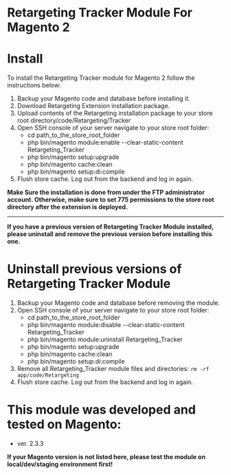 # Retargeting Tracker Module For Magento 2

# Install

To install the Retargeting Tracker module for Magento 2 follow the instructions below:

1. Backup your Magento code and database before installing it.
2. Download Retargeting Extension installation package.
3. Upload contents of the Retargeting installation package to your store root directory/code/Retargeting/Tracker
4. Open SSH console of your server navigate to your store root folder:
   * cd path_to_the_store_root_folder
    * php bin/magento module:enable --clear-static-content Retargeting_Tracker
   * php bin/magento setup:upgrade
   * php bin/magento cache:clean
   * php bin/magento setup:di:compile
5. Flush store cache. Log out from the backend and log in again.

**Make Sure the installation is done from under the FTP administrator account. Otherwise, make sure to set 775 permissions to the store root directory after the extension is deployed.**

---

**If you have a previous version of Retargeting Tracker Module installed, please uninstall and remove the previous version before installing this one.**

# Uninstall previous versions of Retargeting Tracker Module

1. Backup your Magento code and database before removing the module.
2. Open SSH console of your server navigate to your store root folder:
    * cd path_to_the_store_root_folder
    * php bin/magento module:disable --clear-static-content Retargeting_Tracker
    * php bin/magento module:uninstall Retargeting_Tracker
    * php bin/magento setup:upgrade
    * php bin/magento cache:clean
    * php bin/magento setup:di:compile
3. Remove all Retargeting_Tracker module files and directories: `rm -rf app/code/Retargeting`
4. Flush store cache. Log out from the backend and log in again.

# This module was developed and tested on Magento:

* ver. 2.3.3

**If your Magento version is not listed here, please test the module on local/dev/staging environment first!**

